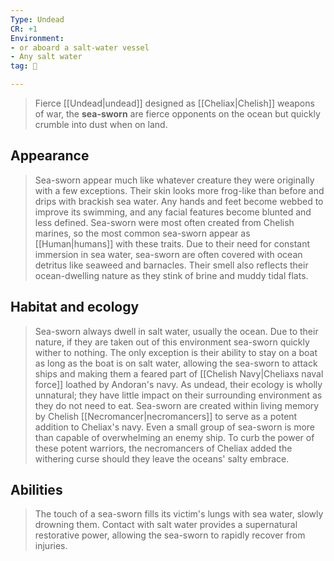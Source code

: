 ```yaml
---
Type: Undead
CR: +1
Environment:
- or aboard a salt-water vessel
- Any salt water
tag: 👹

---
```


> Fierce [[Undead|undead]] designed as [[Cheliax|Chelish]] weapons of war, the **sea-sworn** are fierce opponents on the ocean but quickly crumble into dust when on land. 



## Appearance

> Sea-sworn appear much like whatever creature they were originally with a few exceptions. Their skin looks more frog-like than before and drips with brackish sea water. Any hands and feet become webbed to improve its swimming, and any facial features become blunted and less defined. Sea-sworn were most often created from Chelish marines, so the most common sea-sworn appear as [[Human|humans]] with these traits. Due to their need for constant immersion in sea water, sea-sworn are often covered with ocean detritus like seaweed and barnacles. Their smell also reflects their ocean-dwelling nature as they stink of brine and muddy tidal flats.


## Habitat and ecology

> Sea-sworn always dwell in salt water, usually the ocean. Due to their nature, if they are taken out of this environment sea-sworn quickly wither to nothing. The only exception is their ability to stay on a boat as long as the boat is on salt water, allowing the sea-sworn to attack ships and making them a feared part of [[Chelish Navy|Cheliaxs naval force]] loathed by Andoran's navy.
> As undead, their ecology is wholly unnatural; they have little impact on their surrounding environment as they do not need to eat. Sea-sworn are created within living memory by Chelish [[Necromancer|necromancers]] to serve as a potent addition to Cheliax's navy. Even a small group of sea-sworn is more than capable of overwhelming an enemy ship. To curb the power of these potent warriors, the necromancers of Cheliax added the withering curse should they leave the oceans' salty embrace.


## Abilities

> The touch of a sea-sworn fills its victim's lungs with sea water, slowly drowning them.
> Contact with salt water provides a supernatural restorative power, allowing the sea-sworn to rapidly recover from injuries.







